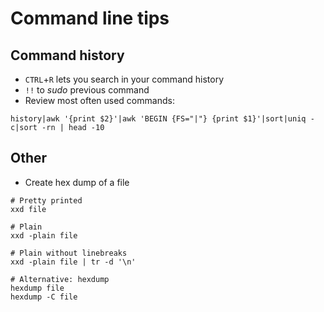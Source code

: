 # Command line tips

## Command history

* `CTRL`+`R` lets you search in your command history
* `!!` to _sudo_ previous command
* Review most often used commands:
```
history|awk '{print $2}'|awk 'BEGIN {FS="|"} {print $1}'|sort|uniq -c|sort -rn | head -10
```

## Other

* Create hex dump of a file
```
# Pretty printed
xxd file

# Plain
xxd -plain file

# Plain without linebreaks
xxd -plain file | tr -d '\n'

# Alternative: hexdump
hexdump file
hexdump -C file
```